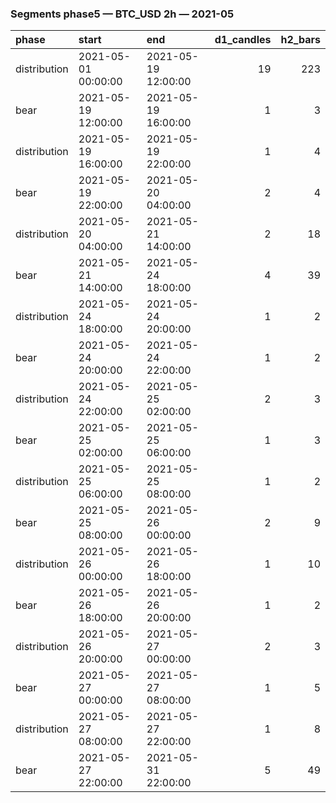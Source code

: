 ### Segments phase5 — BTC_USD 2h — 2021-05

| phase        | start               | end                 |   d1_candles |   h2_bars |
|:-------------|:--------------------|:--------------------|-------------:|----------:|
| distribution | 2021-05-01 00:00:00 | 2021-05-19 12:00:00 |           19 |       223 |
| bear         | 2021-05-19 12:00:00 | 2021-05-19 16:00:00 |            1 |         3 |
| distribution | 2021-05-19 16:00:00 | 2021-05-19 22:00:00 |            1 |         4 |
| bear         | 2021-05-19 22:00:00 | 2021-05-20 04:00:00 |            2 |         4 |
| distribution | 2021-05-20 04:00:00 | 2021-05-21 14:00:00 |            2 |        18 |
| bear         | 2021-05-21 14:00:00 | 2021-05-24 18:00:00 |            4 |        39 |
| distribution | 2021-05-24 18:00:00 | 2021-05-24 20:00:00 |            1 |         2 |
| bear         | 2021-05-24 20:00:00 | 2021-05-24 22:00:00 |            1 |         2 |
| distribution | 2021-05-24 22:00:00 | 2021-05-25 02:00:00 |            2 |         3 |
| bear         | 2021-05-25 02:00:00 | 2021-05-25 06:00:00 |            1 |         3 |
| distribution | 2021-05-25 06:00:00 | 2021-05-25 08:00:00 |            1 |         2 |
| bear         | 2021-05-25 08:00:00 | 2021-05-26 00:00:00 |            2 |         9 |
| distribution | 2021-05-26 00:00:00 | 2021-05-26 18:00:00 |            1 |        10 |
| bear         | 2021-05-26 18:00:00 | 2021-05-26 20:00:00 |            1 |         2 |
| distribution | 2021-05-26 20:00:00 | 2021-05-27 00:00:00 |            2 |         3 |
| bear         | 2021-05-27 00:00:00 | 2021-05-27 08:00:00 |            1 |         5 |
| distribution | 2021-05-27 08:00:00 | 2021-05-27 22:00:00 |            1 |         8 |
| bear         | 2021-05-27 22:00:00 | 2021-05-31 22:00:00 |            5 |        49 |